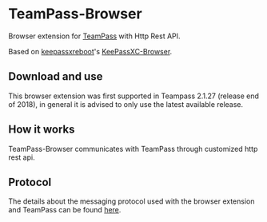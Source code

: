 # TeamPass-Browser
Browser extension for [TeamPass](https://teampass.net/) with Http Rest API.

Based on [keepassxreboot](https://github.com/keepassxreboot/)'s [KeePassXC-Browser](https://github.com/keepassxreboot/keepassxc-browser).

## Download and use

This browser extension was first supported in Teampass 2.1.27 (release end of 2018), in general it is advised to only use the latest available release.

## How it works

TeamPass-Browser communicates with TeamPass through customized http rest api. 

## Protocol

The details about the messaging protocol used with the browser extension and TeamPass can be found [here](teampass-protocol.md).
